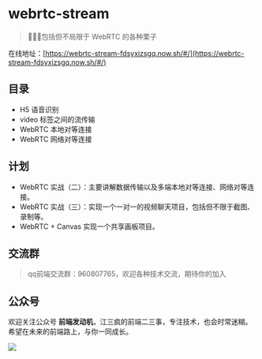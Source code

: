 # webrtc-stream
> 🍧🍭😻包括但不局限于 WebRTC 的各种栗子

在线地址：[https://webrtc-stream-fdsyxizsgq.now.sh/#/](https://webrtc-stream-fdsyxizsgq.now.sh/#/)
## 目录
* H5 语音识别
* video 标签之间的流传输
* WebRTC 本地对等连接
* WebRTC 网络对等连接
## 计划
* WebRTC 实战（二）：主要讲解数据传输以及多端本地对等连接、网络对等连接。
* WebRTC 实战（三）：实现一个一对一的视频聊天项目，包括但不限于截图、录制等。
* WebRTC + Canvas 实现一个共享画板项目。
## 交流群
> qq前端交流群：960807765，欢迎各种技术交流，期待你的加入

## 公众号
欢迎关注公众号 **前端发动机**，江三疯的前端二三事，专注技术，也会时常迷糊。希望在未来的前端路上，与你一同成长。
  
![](https://user-gold-cdn.xitu.io/2019/3/16/1698668bd914d63f?w=258&h=258&f=jpeg&s=27979)
